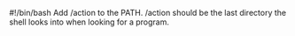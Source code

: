 #!/bin/bash
Add /action to the PATH. /action should be the last directory the shell looks into when looking for a program.
